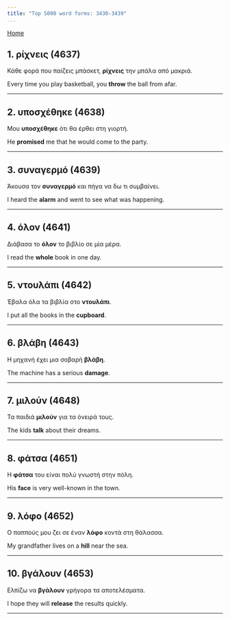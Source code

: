 ```yaml
---
title: "Top 5000 word forms: 3430-3439"
...
```


[Home](./) 

## 1. ρίχνεις (4637)

Κάθε φορά που παίζεις μπάσκετ, **ρίχνεις** την μπάλα από μακριά.

Every time you play basketball, you **throw** the ball from afar.

---

## 2. υποσχέθηκε (4638)

Μου **υποσχέθηκε** ότι θα έρθει στη γιορτή.

He **promised** me that he would come to the party.

---

## 3. συναγερμό (4639)

Άκουσα τον **συναγερμό** και πήγα να δω τι συμβαίνει.  

I heard the **alarm** and went to see what was happening.

---

## 4. όλον (4641)

Διάβασα το **όλον** το βιβλίο σε μία μέρα.  

I read the **whole** book in one day.

---

## 5. ντουλάπι (4642)

Έβαλα όλα τα βιβλία στο **ντουλάπι**.  

I put all the books in the **cupboard**.

---

## 6. βλάβη (4643)

Η μηχανή έχει μια σοβαρή **βλάβη**.

The machine has a serious **damage**.

---

## 7. μιλούν (4648)

Τα παιδιά **μιλούν** για τα όνειρά τους.

The kids **talk** about their dreams.

---

## 8. φάτσα (4651)

Η **φάτσα** του είναι πολύ γνωστή στην πόλη.  

His **face** is very well-known in the town.

---

## 9. λόφο (4652)

Ο παππούς μου ζει σε έναν **λόφο** κοντά στη θάλασσα.  

My grandfather lives on a **hill** near the sea.

---

## 10. βγάλουν (4653)

Ελπίζω να **βγάλουν** γρήγορα τα αποτελέσματα.

I hope they will **release** the results quickly.

---

